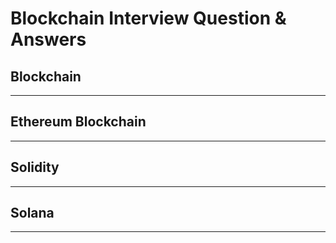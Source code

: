 # Blockchain Interview Question & Answers

## Blockchain

<hr>

## Ethereum Blockchain

<hr>

## Solidity

<hr>

## Solana

<hr>
